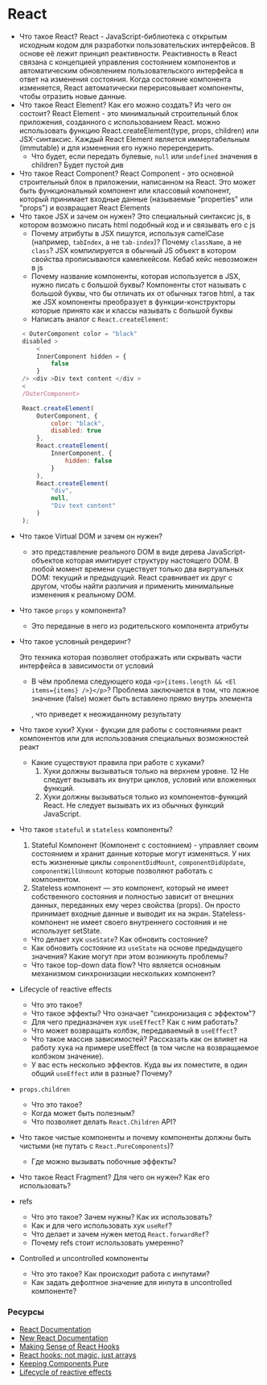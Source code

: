 # React
* Что такое React?
  React - JavaScript-библиотека с открытым исходным кодом для разработки пользовательских интерфейсов. В основе её лежит принцип реактивности. Реактивность в React связана с концепцией управления состоянием компонентов и автоматическим обновлением пользовательского интерфейса в ответ на изменения состояния. Когда состояние компонента изменяется, React автоматически перерисовывает компоненты, чтобы отразить новые данные.
* Что такое React Element? Как его можно создать? Из чего он состоит?
  React Element - это минимальный строительный блок приложения, созданного с использованием React.
  можно использовать функцию React.createElement(type, props, children) или  JSX-синтаксис. Каждый React Element является иммертабельным (immutable) и для изменения его нужно перерендерить.
  + Что будет, если передать булевые,  `null` или `undefined` значения в children? Будет пустой див
* Что такое React Component?
  React Component - это основной строительный блок в приложении, написанном на React. Это может быть функциональный компонент или классовый компонент, который принимает входные данные (называемые "properties" или "props") и возвращает React    Elements
* Что такое JSX и зачем он нужен?
Это специальный синтаксис js, в котором возможно писать html подобный код и и связывать его с js
  + Почему атрибуты в JSX пишутся, используя camelCase (например,     `tabIndex`, а не `tab-index`)? Почему `className`, а не `class`?
  JSX компилируется в обычный JS объект в котором свойства прописываются камелкейсом. Кебаб кейс невозможен в js
  + Почему название компоненты, которая используется в JSX, нужно писать с большой буквы?
  Компоненты стот называть с большой буквы, что бы отличать их от обычных тэгов html, а так же JSX компоненты преобразует в функции-конструкторы которые принято как и классы называть с большой буквы
  + Написать аналог с `React.createElement`:

```javascript
    < OuterComponent color = "black"
    disabled >
        <
        InnerComponent hidden = {
            false
        }
    /> <div >Div text content </div >
    <
    /OuterComponent>
```

```javascript
    React.createElement(
        OuterComponent, {
            color: "black",
            disabled: true
        },
        React.createElement(
            InnerComponent, {
                hidden: false
            }
        ),
        React.createElement(
            "div",
            null,
            "Div text content"
        )
    );
```

* Что такое Virtual DOM и зачем он нужен?
  + это представление реального DOM в виде дерева JavaScript-объектов которая имитирует структуру настоящего DOM. В любой момент времени существует только два виртуальных DOM: текущий и предыдущий. React сравнивает их друг с другом, чтобы найти различия и применить минимальные изменения к реальному DOM.
* Что такое `props` у компонента?
  + Это переданые в него из родительского компонента атрибуты
* Что такое условный рендеринг?

   Это техника которая позволяет отображать или скрывать части интерфейса в зависимости от условий
  + В чём проблема следующего кода `<p>{items.length && <El items={items} />}</p>`?
  Проблема заключается в том, что ложное значение (false) может быть вставлено прямо внутрь элемента <p>, что приведет к неожиданному результату

* Что такое хуки?
  Хуки - фукции для работы с состояниями реакт компонентов или для использования специальных возможностей реакт
  + Какие существуют правила при работе с хуками?
    1. Хуки должны вызываться только на верхнем уровне. 12 Не следует вызывать их внутри циклов, условий или вложенных функций.
    2. Хуки должны вызываться только из компонентов-функций React. Не следует вызывать их из обычных функций JavaScript.
* Что такое `stateful` и `stateless` компоненты?
    1. Stateful Компонент (Компонент с состоянием) - управляет своим состоянием и хранит данные которые могут изменяться. У них есть жизненные циклы `componentDidMount`, `componentDidUpdate`, `componentWillUnmount` которые позволяют работать с компонентом.
    2. Stateless компонент — это компонент, который не имеет собственного состояния и полностью зависит от внешних данных, переданных ему через свойства (props). Он просто принимает входные данные и выводит их на экран.  Stateless-компонент не имеет своего внутреннего состояния и не использует setState.


  + Что делает хук `useState`? Как обновить состояние?
  + Как обновить состояние из `useState` на основе предыдущего значения? Какие могут при этом возникнуть проблемы?
  + Что такое top-down data flow? Что является основным механизмом синхронизации нескольких компонент?
* Lifecycle of reactive effects
  + Что это такое?
  + Что такое эффекты? Что означает "синхронизация с эффектом"?
  + Для чего предназначен хук `useEffect`? Как с ним работать?
  + Что может возвращать колбэк, передаваемый в `useEffect`?
  + Что такое массив зависимостей? Рассказать как он влияет на работу хука на примере useEffect (в том числе на возвращаемое колбэком значение).
  + У вас есть несколько эффектов. Куда вы их поместите, в один общий `useEffect` или в разные? Почему?
* `props.children`
  + Что это такое?
  + Когда может быть полезным?
  + Что позволяет делать `React.Children` API?
* Что такое чистые компоненты и почему компоненты должны быть чистыми (не путать с `React.PureComponents`)?
  + Где можно вызывать побочные эффекты?
* Что такое React Fragment? Для чего он нужен? Как его использовать?
* refs
  + Что это такое? Зачем нужны? Как их использовать?
  + Как и для чего использовать хук `useRef`?
  + Что делает и зачем нужен метод `React.forwardRef`?
  + Почему refs стоит использовать умеренно?
* Controlled и uncontrolled компоненты
  + Что это такое? Как происходит работа с инпутами?
  + Как задать дефолтное значение для инпута в uncontrolled компоненте?

### Ресурсы

* [React Documentation](https://reactJS.org/docs/getting-started.html)
* [New React Documentation](https://beta.reactjs.org/)
* [Making Sense of React Hooks](https://medium.com/@dan_abramov/making-sense-of-react-hooks-fdbde8803889)
* [React hooks: not magic, just arrays](https://medium.com/@ryardley/react-hooks-not-magic-just-arrays-cd4f1857236e)
* [Keeping Components Pure](https://beta.reactjs.org/learn/keeping-components-pure)
* [Lifecycle of reactive effects](https://beta.reactjs.org/learn/lifecycle-of-reactive-effects)
